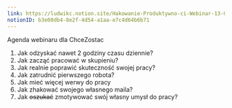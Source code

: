 ```yaml
---
link: https://ludwikc.notion.site/Hakowanie-Produktywno-ci-Webinar-13-02-2023-b3e08db48e2f4d54a1aae7c4d64b6b71
notionID: b3e08db4-8e2f-4d54-a1aa-e7c4d64b6b71
---
```


Agenda webinaru dla ChceZostac


 1. Jak odzyskać nawet 2 godziny czasu dziennie?
 2. Jak zacząć pracować w skupieniu? 
 3. Jak realnie poprawić skuteczność swojej pracy?
 4. Jak zatrudnić pierwszego robota? 
 5. Jak mieć więcej werwy do pracy 
 6. Jak zhakować swojego własnego maila?
 7. Jak ~~oszukać~~ zmotywować swój własny umysł do pracy?